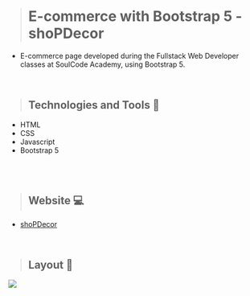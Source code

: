 ># E-commerce with Bootstrap 5 - shoPDecor

+ E-commerce page developed during the Fullstack Web Developer classes at SoulCode Academy, using Bootstrap 5. 
 
<br>

>## Technologies and Tools 🧰
+ HTML
+ CSS
+ Javascript
+ Bootstrap 5

<br>

<br>

>## Website 💻
+ [shoPDecor](https://quiz-series.netlify.app/)

<br>

>## Layout 🎥

<img src="https://github.com/giselle-ferreira/Ecommerce-With-Bootstrap/blob/main/media/shoPDecor.gif" />

>

